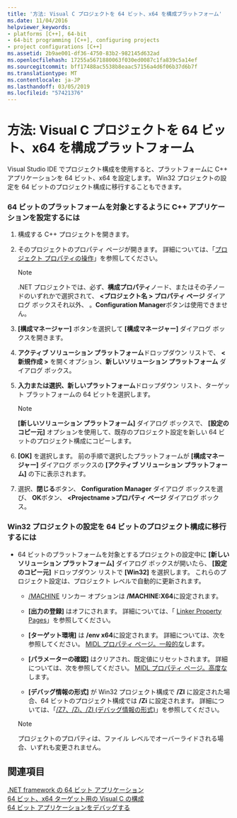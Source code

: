 ```yaml
---
title: '方法: Visual C プロジェクトを 64 ビット、x64 を構成プラットフォーム'
ms.date: 11/04/2016
helpviewer_keywords:
- platforms [C++], 64-bit
- 64-bit programming [C++], configuring projects
- project configurations [C++]
ms.assetid: 2b9ae001-df36-4750-83b2-982145d632ad
ms.openlocfilehash: 17255a5671880063f030ed0087c1fa839c5a14ef
ms.sourcegitcommit: bff17488ac5538b8eaac57156a4d6f06b37d6b7f
ms.translationtype: MT
ms.contentlocale: ja-JP
ms.lasthandoff: 03/05/2019
ms.locfileid: "57421376"
---
```

# <a name="how-to-configure-visual-c-projects-to-target-64-bit-x64-platforms"></a>方法: Visual C プロジェクトを 64 ビット、x64 を構成プラットフォーム

Visual Studio IDE でプロジェクト構成を使用すると、プラットフォームに C++ アプリケーションを 64 ビット、x64 を設定します。 Win32 プロジェクトの設定を 64 ビットのプロジェクト構成に移行することもできます。

### <a name="to-set-up-c-applications-to-target-64-bit-platforms"></a>64 ビットのプラットフォームを対象とするように C++ アプリケーションを設定するには

1. 構成する C++ プロジェクトを開きます。

1. そのプロジェクトのプロパティ ページが開きます。 詳細については、「[プロジェクト プロパティの操作](../ide/working-with-project-properties.md)」を参照してください。

   > [!NOTE]
   > .NET プロジェクトでは、必ず、**構成プロパティ**ノード、またはその子ノードのいずれかで選択されて、 **\<プロジェクト名 > プロパティ ページ** ダイアログ ボックスそれ以外、 。**Configuration Manager**ボタンは使用できません。

1. **[構成マネージャー]** ボタンを選択して **[構成マネージャー]** ダイアログ ボックスを開きます。

1. **アクティブ ソリューション プラットフォーム**ドロップダウン リストで、 **\<新規作成 >** を開くオプション、**新しいソリューション プラットフォーム** ダイアログ ボックス。

1. **入力または選択、新しいプラットフォーム**ドロップダウン リスト、ターゲット プラットフォームの 64 ビットを選択します。

   > [!NOTE]
   > **[新しいソリューション プラットフォーム]** ダイアログ ボックスで、 **[設定のコピー元]** オプションを使用して、既存のプロジェクト設定を新しい 64 ビットのプロジェクト構成にコピーします。

1. **[OK]** を選択します。 前の手順で選択したプラットフォームが **[構成マネージャー]** ダイアログ ボックスの **[アクティブ ソリューション プラットフォーム]** の下に表示されます。

1. 選択、**閉じる**ボタン、 **Configuration Manager**  ダイアログ ボックスを選び、 **OK**ボタン、  **\<Projectname >プロパティ ページ** ダイアログ ボックス。

### <a name="to-copy-win32-project-settings-into-a-64-bit-project-configuration"></a>Win32 プロジェクトの設定を 64 ビットのプロジェクト構成に移行するには

- 64 ビットのプラットフォームを対象とするプロジェクトの設定中に **[新しいソリューション プラットフォーム]** ダイアログ ボックスが開いたら、 **[設定のコピー元]** ドロップダウン リストで **[Win32]** を選択します。 これらのプロジェクト設定は、プロジェクト レベルで自動的に更新されます。

  - [/MACHINE](../build/reference/machine-specify-target-platform.md) リンカー オプションは **/MACHINE:X64**に設定されます。

  - **[出力の登録]** はオフにされます。 詳細については、「 [Linker Property Pages](../ide/linker-property-pages.md)」を参照してください。

  - **[ターゲット環境]** は **/env x64**に設定されます。 詳細については、次を参照してください。 [MIDL プロパティ ページ。一般的な](../ide/midl-property-pages-general.md)します。

  - **[パラメーターの確認]** はクリアされ、既定値にリセットされます。 詳細については、次を参照してください。 [MIDL プロパティ ページ。高度な](../ide/midl-property-pages-advanced.md)します。

  - **[デバッグ情報の形式]** が Win32 プロジェクト構成で **/ZI** に設定された場合、64 ビットのプロジェクト構成では **/Zi** に設定されます。 詳細については、「[/Z7、/Zi、/ZI (デバッグ情報の形式)](../build/reference/z7-zi-zi-debug-information-format.md)」を参照してください。

  > [!NOTE]
  > プロジェクトのプロパティは、ファイル レベルでオーバーライドされる場合、いずれも変更されません。

## <a name="see-also"></a>関連項目

[.NET framework の 64 ビット アプリケーション](/dotnet/framework/64-bit-apps)<br/>
[64 ビット、x64 ターゲット用の Visual C の構成](../build/configuring-programs-for-64-bit-visual-cpp.md)<br/>
[64 ビット アプリケーションをデバッグする](/visualstudio/debugger/debug-64-bit-applications)
